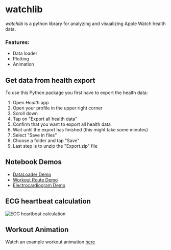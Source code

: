 # watchlib
*watchlib* is a python library for analyzing and visualizing Apple Watch health data.

### Features:
- Data loader
- Plotting
- Animation

## Get data from health export
To use this Python package you first have to export the health data:

1. Open *Health* app
2. Open your profile in the upper right corner
3. Scroll down
4. Tap on "Export all health data"
5. Confirm that you want to export all health data
6. Wait until the export has finished (this might take some minutes)
7. Select "Save in files"
8. Choose a folder and tap "Save"
9. Last step is to unzip the "Export.zip" file



## Notebook Demos
- [DataLoader Demo](https://github.com/marcjulianschwarz/watchlib/blob/main/demos/01%20-%20DataLoader.ipynb)
- [Workout Route Demo](https://github.com/marcjulianschwarz/watchlib/blob/main/demos/02%20-%20Workout%20Route.ipynb)
- [Electrocardiogram Demo](https://github.com/marcjulianschwarz/watchlib/blob/main/demos/03%20-%20Electrocardiogram.ipynb)

## ECG heartbeat calculation
![ECG heartbeat calculation](https://user-images.githubusercontent.com/67844154/139928337-32da0959-1445-484f-b745-a3ef7a82a133.png)



## Workout Animation
Watch an example workout animation <a href="https://www.marc-julian.de/watchlib/animations/animation_1635878885.729083.html">here</a>

